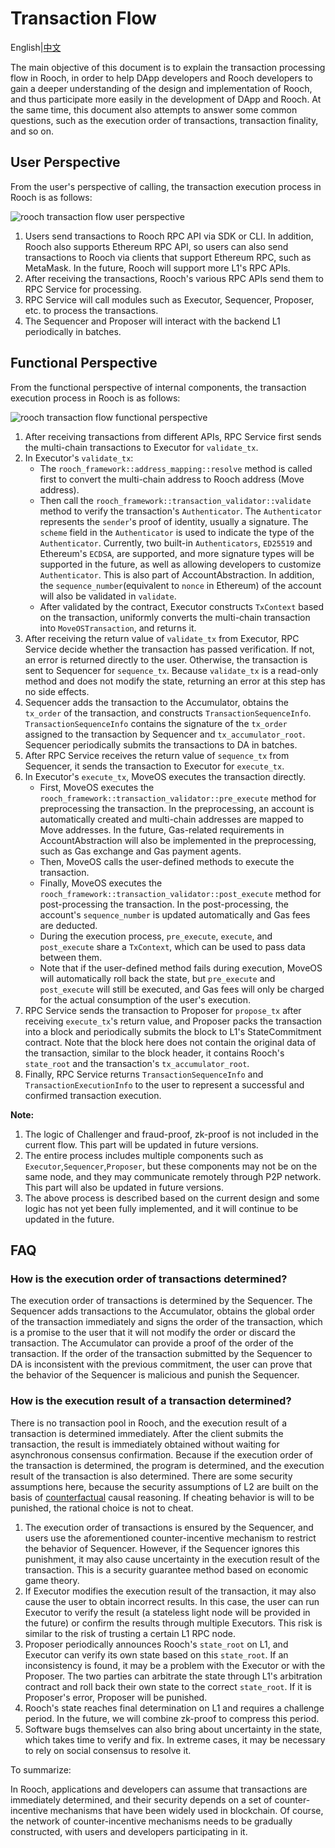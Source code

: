 # Transaction Flow

English|[中文](./transaction_flow.zh-CN.md)

The main objective of this document is to explain the transaction processing flow in Rooch, in order to help DApp developers and Rooch developers to gain a deeper understanding of the design and implementation of Rooch, and thus participate more easily in the development of DApp and Rooch. At the same time, this document also attempts to answer some common questions, such as the execution order of transactions, transaction finality, and so on.


## User Perspective


From the user's perspective of calling, the transaction execution process in Rooch is as follows:

![rooch transaction flow user perspective](./rooch-design-transaction-flow-user-perspective.svg)

1. Users send transactions to Rooch RPC API via SDK or CLI. In addition, Rooch also supports Ethereum RPC API, so users can also send transactions to Rooch via clients that support Ethereum RPC, such as MetaMask. In the future, Rooch will support more L1's RPC APIs.
2. After receiving the transactions, Rooch's various RPC APIs send them to RPC Service for processing.
3. RPC Service will call modules such as Executor, Sequencer, Proposer, etc. to process the transactions.
4. The Sequencer and Proposer will interact with the backend L1 periodically in batches.


## Functional Perspective

From the functional perspective of internal components, the transaction execution process in Rooch is as follows:

![rooch transaction flow functional perspective](./rooch-design-transaction-flow-functional-perspective.svg)

1. After receiving transactions from different APIs, RPC Service first sends the multi-chain transactions to Executor for `validate_tx`.
2. In Executor's `validate_tx`:
    * The `rooch_framework::address_mapping::resolve` method is called first to convert the multi-chain address to Rooch address (Move address).
    * Then call the `rooch_framework::transaction_validator::validate` method to verify the transaction's `Authenticator`. The `Authenticator` represents the `sender`'s proof of identity, usually a signature. The `scheme` field in the `Authenticator` is used to indicate the type of the `Authenticator`. Currently, two built-in `Authenticators`, `ED25519` and Ethereum's `ECDSA`, are supported, and more signature types will be supported in the future, as well as allowing developers to customize `Authenticator`. This is also part of AccountAbstraction. In addition, the `sequence_number`(equivalent to `nonce` in Ethereum) of the account will also be validated in `validate`.
    * After validated by the contract, Executor constructs `TxContext` based on the transaction, uniformly converts the multi-chain transaction into `MoveOSTransaction`, and returns it.
3. After receiving the return value of `validate_tx` from Executor, RPC Service decide whether the transaction has passed verification. If not, an error is returned directly to the user. Otherwise, the transaction is sent to Sequencer for `sequence_tx`. Because `validate_tx` is a read-only method and does not modify the state, returning an error at this step has no side effects.
4. Sequencer adds the transaction to the Accumulator, obtains the `tx_order` of the transaction, and constructs `TransactionSequenceInfo`. `TransactionSequenceInfo` contains the signature of the `tx_order` assigned to the transaction by Sequencer and `tx_accumulator_root`. Sequencer periodically submits the transactions to DA in batches.
5. After RPC Service receives the return value of `sequence_tx` from Sequencer, it sends the transaction to Executor for `execute_tx`.
6. In Executor's `execute_tx`, MoveOS executes the transaction directly.
    * First, MoveOS executes the `rooch_framework::transaction_validator::pre_execute` method for preprocessing the transaction. In the preprocessing, an account is automatically created and multi-chain addresses are mapped to Move addresses. In the future, Gas-related requirements in AccountAbstraction will also be implemented in the preprocessing, such as Gas exchange and Gas payment agents.
    * Then, MoveOS calls the user-defined methods to execute the transaction.
    * Finally, MoveOS executes the `rooch_framework::transaction_validator::post_execute` method for post-processing the transaction. In the post-processing, the account's `sequence_number` is updated automatically and Gas fees are deducted.
    * During the execution process, `pre_execute`, `execute`, and `post_execute` share a `TxContext`, which can be used to pass data between them.
    * Note that if the user-defined method fails during execution, MoveOS will automatically roll back the state, but `pre_execute` and `post_execute` will still be executed, and Gas fees will only be charged for the actual consumption of the user's execution.
7. RPC Service sends the transaction to Proposer for `propose_tx` after receiving `execute_tx`'s return value, and Proposer packs the transaction into a block and periodically submits the block to L1's StateCommitment contract. Note that the block here does not contain the original data of the transaction, similar to the block header, it contains Rooch's `state_root` and the transaction's `tx_accumulator_root`.
8. Finally, RPC Service returns `TransactionSequenceInfo` and `TransactionExecutionInfo` to the user to represent a successful and confirmed transaction execution.

**Note:**
1. The logic of Challenger and fraud-proof, zk-proof is not included in the current flow. This part will be updated in future versions.
2. The entire process includes multiple components such as `Executor`,`Sequencer`,`Proposer`, but these components may not be on the same node, and they may communicate remotely through P2P network. This part will also be updated in future versions.
3. The above process is described based on the current design and some logic has not yet been fully implemented, and it will continue to be updated in the future.

## FAQ

### How is the execution order of transactions determined?

The execution order of transactions is determined by the Sequencer. The Sequencer adds transactions to the Accumulator, obtains the global order of the transaction immediately and signs the order of the transaction, which is a promise to the user that it will not modify the order or discard the transaction. The Accumulator can provide a proof of the order of the transaction. If the order of the transaction submitted by the Sequencer to DA is inconsistent with the previous commitment, the user can prove that the behavior of the Sequencer is malicious and punish the Sequencer.

### How is the execution result of a transaction determined?

There is no transaction pool in Rooch, and the execution result of a transaction is determined immediately. After the client submits the transaction, the result is immediately obtained without waiting for asynchronous consensus confirmation. Because if the execution order of the transaction is determined, the program is determined, and the execution result of the transaction is also determined. There are some security assumptions here, because the security assumptions of L2 are built on the basis of [counterfactual](https://en.wikipedia.org/wiki/Counterfactual_thinking) causal reasoning. If cheating behavior is will to be punished, the rational choice is not to cheat.

1. The execution order of transactions is ensured by the Sequencer, and users use the aforementioned counter-incentive mechanism to restrict the behavior of Sequencer. However, if the Sequencer ignores this punishment, it may also cause uncertainty in the execution result of the transaction. This is a security guarantee method based on economic game theory.
2. If Executor modifies the execution result of the transaction, it may also cause the user to obtain incorrect results. In this case, the user can run Executor to verify the result (a stateless light node will be provided in the future) or confirm the results through multiple Executors. This risk is similar to the risk of trusting a certain L1 RPC node.
3. Proposer periodically announces Rooch's `state_root` on L1, and Executor can verify its own state based on this `state_root`. If an inconsistency is found, it may be a problem with the Executor or with the Proposer. The two parties can arbitrate the state through L1's arbitration contract and roll back their own state to the correct `state_root`. If it is Proposer's error, Proposer will be punished.
4. Rooch's state reaches final determination on L1 and requires a challenge period. In the future, we will combine zk-proof to compress this period.
5. Software bugs themselves can also bring about uncertainty in the state, which takes time to verify and fix. In extreme cases, it may be necessary to rely on social consensus to resolve it.

To summarize:

In Rooch, applications and developers can assume that transactions are immediately determined, and their security depends on a set of counter-incentive mechanisms that have been widely used in blockchain. Of course, the network of counter-incentive mechanisms needs to be gradually constructed, with users and developers participating in it.